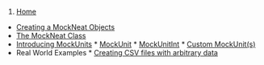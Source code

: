 1. [Home](https://github.com/nomemory/mockneat/wiki)
* [Creating a MockNeat Objects](Creating--a-MockNeat-object)
* [The MockNeat Class](MockNeat)
* [Introducing MockUnits](MockUnits)
      * [MockUnit](MockUnit)
      * [MockUnitInt](MockUnitInt)
      * [Custom MockUnit(s)](https://github.com/nomemory/mockneat/wiki/Custom-MockUnit(s))
* Real World Examples
      * [Creating CSV files with arbitrary data](https://github.com/nomemory/mockneat/wiki/Creating-CSV-files-with-arbitrary-data)